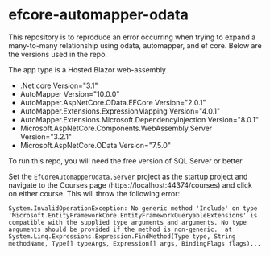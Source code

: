 # efcore-automapper-odata

This repository is to reproduce an error occurring when trying to expand a many-to-many relationship using odata, automapper, and ef core. Below are the versions used in the repo.

The app type is a Hosted Blazor web-assembly

-  .Net core Version="3.1"
-  AutoMapper Version="10.0.0"
-  AutoMapper.AspNetCore.OData.EFCore Version="2.0.1"
-  AutoMapper.Extensions.ExpressionMapping Version="4.0.1"
-  AutoMapper.Extensions.Microsoft.DependencyInjection Version="8.0.1"
-  Microsoft.AspNetCore.Components.WebAssembly.Server Version="3.2.1"
-  Microsoft.AspNetCore.OData Version="7.5.0"

To run this repo, you will need the free version of SQL Server or better

Set the `EfCoreAutomapperOdata.Server` project as the startup project and navigate to the Courses page (https://localhost:44374/courses) and click on either course. This will throw the following error:

`
    System.InvalidOperationException: No generic method 'Include' on type 'Microsoft.EntityFrameworkCore.EntityFrameworkQueryableExtensions' is compatible with the supplied type arguments and arguments. No type arguments should be provided if the method is non-generic. 
   at System.Linq.Expressions.Expression.FindMethod(Type type, String methodName, Type[] typeArgs, Expression[] args, BindingFlags flags)...
`
